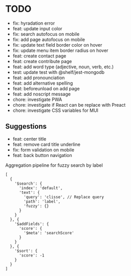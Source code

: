 # TODO

- fix: hyradation error
- feat: update input color
- fix: search autofocus on mobile
- fix: add page autofocus on mobile
- fix: update text field border color on hover
- fix: update menu item border radius on hover
- feat: create contact page
- feat: create contribute page
- feat: add word type (adjective, noun, verb, etc.)
- test: update test with @shelf/jest-mongodb
- feat: add pronounciation
- feat: add alternative spelling
- feat: beforeunload on add page
- feat: add noscript message
- chore: investigate PWA
- chore: investigate if React can be replace with Preact
- chore: investigate CSS variables for MUI

## Suggestions

- feat: center title
- feat: remove card title underline
- fix: form validation on mobile
- feat: back button navigation

Aggregation pipeline for fuzzy search by label

```
[
  {
    '$search': {
      'index': 'default', 
      'text': {
        'query': 'clisse', // Replace query 
        'path': 'label', 
        'fuzzy': {}
      }
    }
  }, {
    '$addFields': {
      'score': {
        '$meta': 'searchScore'
      }
    }
  }, {
    '$sort': {
      'score': -1
    }
  }
]
```
